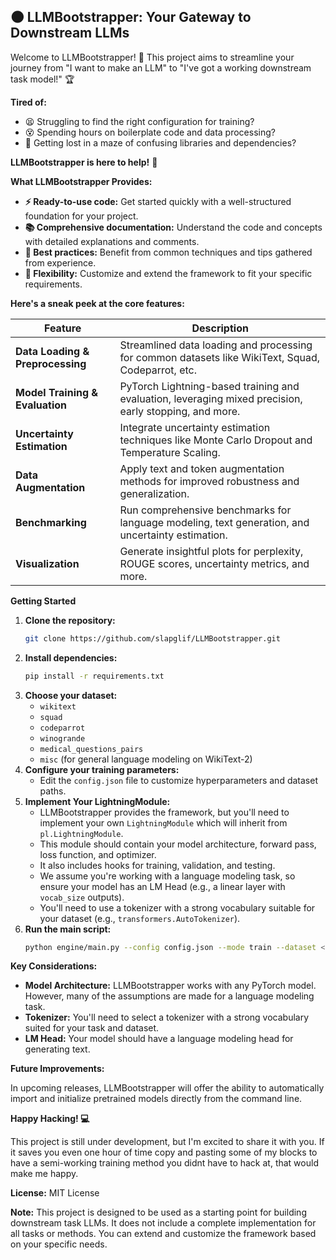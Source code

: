 ## 🌑 LLMBootstrapper: Your Gateway to Downstream LLMs 

Welcome to LLMBootstrapper! 🥾 This project aims to streamline your journey from "I want to make an LLM" to "I've got a working downstream task model!" 🏆

**Tired of:**

* 😫  Struggling to find the right configuration for training?
* 😵  Spending hours on boilerplate code and data processing?
* 🤯  Getting lost in a maze of confusing libraries and dependencies?

**LLMBootstrapper is here to help!** 🎉 

**What LLMBootstrapper Provides:**

* **⚡️ Ready-to-use code:** Get started quickly with a well-structured foundation for your project. 
* **📚  Comprehensive documentation:**  Understand the code and concepts with detailed explanations and comments. 
* **💪  Best practices:**  Benefit from common techniques and tips gathered from experience. 
* **🚀  Flexibility:**  Customize and extend the framework to fit your specific requirements.

**Here's a sneak peek at the core features:**

| Feature | Description |
|---|---|
| **Data Loading & Preprocessing** |  Streamlined data loading and processing for common datasets like WikiText, Squad, Codeparrot, etc.  |
| **Model Training & Evaluation** |  PyTorch Lightning-based training and evaluation, leveraging mixed precision, early stopping, and more.  |
| **Uncertainty Estimation** |  Integrate uncertainty estimation techniques like Monte Carlo Dropout and Temperature Scaling.  |
| **Data Augmentation** |  Apply text and token augmentation methods for improved robustness and generalization.  |
| **Benchmarking** |  Run comprehensive benchmarks for language modeling, text generation, and uncertainty estimation.  |
| **Visualization** |  Generate insightful plots for perplexity, ROUGE scores, uncertainty metrics, and more.  |


**Getting Started** 

1. **Clone the repository:** 
   ```bash
   git clone https://github.com/slapglif/LLMBootstrapper.git
   ```
2. **Install dependencies:** 
   ```bash
   pip install -r requirements.txt 
   ```
3. **Choose your dataset:**
   - `wikitext`
   - `squad`
   - `codeparrot`
   - `winogrande`
   - `medical_questions_pairs`
   - `misc` (for general language modeling on WikiText-2)
4. **Configure your training parameters:**
   - Edit the `config.json` file to customize hyperparameters and dataset paths.
5. **Implement Your LightningModule:**
   -  LLMBootstrapper provides the framework, but you'll need to implement your own `LightningModule`  which will inherit from `pl.LightningModule`.
     *  This module should contain your model architecture, forward pass, loss function, and optimizer.
     *  It also includes hooks for training, validation, and testing.
   - We assume you're working with a language modeling task, so ensure your model has an LM Head (e.g., a linear layer with `vocab_size` outputs).
   - You'll need to use a tokenizer with a strong vocabulary suitable for your dataset (e.g., `transformers.AutoTokenizer`). 
6. **Run the main script:**
   ```bash
   python engine/main.py --config config.json --mode train --dataset <your_dataset> --cache_dir <your_cache_dir>
   ```

**Key Considerations:**

* **Model Architecture:** LLMBootstrapper works with any PyTorch model. However, many of the assumptions are made for a language modeling task. 
* **Tokenizer:**  You'll need to select a tokenizer with a strong vocabulary suited for your task and dataset. 
* **LM Head:** Your model should have a language modeling head for generating text.

**Future Improvements:**

In upcoming releases, LLMBootstrapper will offer the ability to automatically import and initialize pretrained models directly from the command line.  

**Happy Hacking! 💻**

This project is still under development, but I'm excited to share it with you. If it saves you even one hour of time
copy and pasting some of my blocks to have a semi-working training method you didnt have to hack at, that would make me happy.

**License:** MIT License

**Note:** This project is designed to be used as a starting point for building downstream task LLMs. It does not include a complete implementation for all tasks or methods. You can extend and customize the framework based on your specific needs. 




